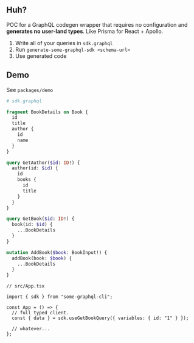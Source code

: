 ## Huh?

POC for a GraphQL codegen wrapper that requires no configuration and **generates no user-land types**. Like Prisma for React + Apollo.

1. Write all of your queries in `sdk.graphql`
2. Run `generate-some-graphql-sdk <schema-url>`
3. Use generated code

## Demo

See `packages/demo`

```graphql
# sdk.graphql

fragment BookDetails on Book {
  id
  title
  author {
    id
    name
  }
}

query GetAuthor($id: ID!) {
  author(id: $id) {
    id
    books {
      id
      title
    }
  }
}

query GetBook($id: ID!) {
  book(id: $id) {
    ...BookDetails
  }
}

mutation AddBook($book: BookInput!) {
  addBook(book: $book) {
    ...BookDetails
  }
}
```

```tsx
// src/App.tsx

import { sdk } from "some-graphql-cli";

const App = () => {
  // full typed client.
  const { data } = sdk.useGetBookQuery({ variables: { id: "1" } });

  // whatever...
};
```
